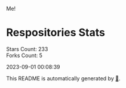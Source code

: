 Me!

# Respositories Stats
Stars Count: 233  
Forks Count: 5

2023-09-01 00:08:39  

This README is automatically generated by [🐰](https://github.com/rnitta/rnitta).
